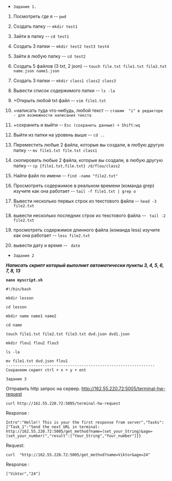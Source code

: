  *     Задание 1.

1) Посмотреть где я -- `pwd`

2) Создать папку --  `mkdir test1`

3) Зайти в папку -- `cd test1`

4) Создать 3 папки -- `mkdir test2 test3 test4`

5) Зайти в любую папку -- `cd test2`

6) Создать 5 файлов (3 txt, 2 json) -- `touch file.txt file1.txt file2.txt name.json name1.json`

7) Создать 3 папки -- `mkdir class1 class2 class3`

8) Вывести список содержимого папки -- `ls -la`

9) +Открыть любой txt файл --  `vim file1.txt `

10) +написать туда что-нибудь, любой текст -- `ставим  "i" в редакторе  - для возможности написания текста `

11) +сохранить и выйти -- `Esc (сохранить данные) + Shift:wq `

12) Выйти из папки на уровень выше -- `cd ..`

13) Переместить любые 2 файла, которые вы создали, в любую другую папку -- `mv file1.txt file.txt class1`

14) скопировать любые 2 файла, которые вы создали, в любую другую папку -- `cp {file1.txt,file.txt} /d/flou/class2`


15) Найти файл по имени -- `find -name "file2.txt" `

16) Просмотреть содержимое в реальном времени (команда grep) изучите как она работает -- `tail -f file1.txt | grep о`

17) Вывести несколько первых строк из текстового файла --  `head -3 file2.txt`

18) вывести несколько последних строк из текстового файла -- ` tail -2 file2.txt`

19) просмотреть содержимое длинного файла (команда less) изучите как она работает -- `less file2.txt`

20) вывести дату и время -- ` date`     

*     Задание 2 

***Написать скрипт который выполнит автоматически пункты 3, 4, 5, 6, 7, 8, 13***

**`nano myscript.sh`**

``` 
#!/bin/bash

mkdir lesson

cd lesson

mkdir name name1 name2

cd name

touch file1.txt file2.txt file3.txt dvd.json dvd1.json

mkdir flou1 flou2 flou3

ls -la

mv file1.txt dvd.json flou1 
-----------------------------------------------------------------
Сохраняем скрипт ctrl + x + y + ent
```

    Задание 3 
Отправить http запрос на сервер.
http://162.55.220.72:5005/terminal-hw-request 

```
curl http://162.55.220.72:5005/terminal-hw-request 
```
Response :
``` 
Intro":"Hello!! This is your the first response from server","Tasks":{"Task_1":"Send the next URL in terminal: http://162.55.220.72:5005/get_method?name=(set_your_String)&age=(set_your_number)","result":["Your_String","Your_number"]}}
```

Request: 
```  
curl  "http://162.55.220.72:5005/get_method?name=Viktor&age=24"
```
Response : 
``` 
["Viktor","24"]
```